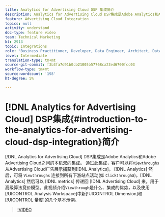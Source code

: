 ```yaml
---
title: Analytics for Advertising Cloud DSP 集成简介
description: Analytics for Advertising Cloud DSP集成是Adobe Analytics和Adobe Advertising Cloud之间的本机双向集成。 通过此集成，客户可以将Advertising Cloud广告印象中的透视捕获到Analytics中。 然后，Analytics可将“查看次数”连接到所有下游站点活动（就像点进一样）。 然后，Analytics可以将量度传递回Advertising Cloud，用于高级算法竞价模型。 此视频介绍了Viewthrough的功能、集成的优势，以及使用Analysis Workspace中新Dimension/量度的几个基本示例。
feature: Advertising Cloud Integration
topics: null
activity: understand
doc-type: feature video
team: Technical Marketing
kt: 2913
topic: Integrations
role: "Business Practitioner, Developer, Data Engineer, Architect, Data Architect, Administrator, Leader"
level: Intermediate
translation-type: tm+mt
source-git-commit: f3b3fa7d91b0cb21005b57768ca23ed6700fcc03
workflow-type: tm+mt
source-wordcount: '198'
ht-degree: 5%

---
```



# [!DNL Analytics for Advertising Cloud] DSP集成{#introduction-to-the-analytics-for-advertising-cloud-dsp-integration}简介

[!DNL Analytics for Advertising Cloud] DSP集成是Adobe Analytics和Adobe Advertising Cloud之间的本机双向集成。 通过此集成，客户可以将`Viewthroughs`从Advertising Cloud广告展示捕获到[!DNL Analytics]。 [!DNL Analytics] 然后，可将 `Viewthroughs` 连接到所有下游站点活动(如 `Clickthrough`a)。[!DNL Analytics] 然后可以 [!DNL metrics] 传递回 [!DNL Advertising Cloud] 来，用于高级算法竞价模型。此视频介绍`Viewthrough`是什么、集成的优势，以及使用[!UICONTROL Analysis Workspace]中新[!UICONTROL Dimension]和[!UICONTROL 量度]的几个基本示例。

>[!VIDEO](https://video.tv.adobe.com/v/27237/?quality=9)
